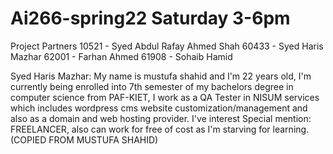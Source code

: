 # Ai266-spring22 Saturday 3-6pm

Project Partners
10521 - Syed Abdul Rafay Ahmed Shah
60433 - Syed Haris Mazhar
62001 - Farhan Ahmed 
61908 - Sohaib Hamid 

Syed Haris Mazhar: My name is mustufa shahid and I'm 22 years old, I'm currently being enrolled into 7th semester of my bachelors degree in computer science from PAF-KIET, I work as a QA Tester in NISUM services which includes wordpress cms website customization/management and also as a domain and web hosting provider. I've interest 
Special mention: FREELANCER, also can work for free of cost as I'm starving for learning. (COPIED FROM MUSTUFA SHAHID)
